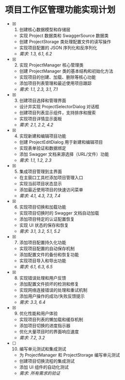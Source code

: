 # 项目工作区管理功能实现计划

- [x] 1. 创建核心数据模型和存储层




  - 实现 Project 数据类和 SwaggerSource 数据类
  - 创建 ProjectStorage 类处理配置文件的读写操作
  - 实现项目配置的 JSON 序列化和反序列化
  - _需求: 1.3, 6.1, 6.2_

- [x] 2. 实现 ProjectManager 核心管理类




  - 创建 ProjectManager 类的基本结构和初始化方法
  - 实现项目的创建、加载、删除等核心功能
  - 添加项目列表管理和最近使用项目跟踪
  - _需求: 1.1, 2.3, 3.1, 7.1_

- [x] 3. 创建项目选择和管理界面





  - 设计并实现 ProjectSelectorDialog 对话框
  - 创建项目列表显示组件，支持排序和搜索
  - 实现项目详情显示面板
  - _需求: 2.1, 2.2, 4.2_

- [x] 4. 实现新建和编辑项目功能





  - 创建 ProjectEditDialog 用于新建和编辑项目
  - 实现表单验证和数据绑定
  - 添加 Swagger 文档来源选择（URL/文件）功能
  - _需求: 1.1, 1.2, 2.3_

- [x] 5. 集成项目管理到主界面




  - 在主窗口工具栏添加项目管理入口
  - 实现当前项目状态显示
  - 添加最近使用项目的快速访问菜单
  - _需求: 4.1, 4.3, 7.3, 7.4_

- [x] 6. 实现项目切换和加载功能






  - 实现项目切换时的 Swagger 文档自动加载
  - 添加项目特定的认证配置恢复
  - 实现 UI 状态的保存和恢复
  - _需求: 3.1, 3.2, 5.1, 5.2_

- [x] 7. 添加项目配置持久化功能



  - 实现项目配置的自动保存机制
  - 添加配置文件的备份和恢复功能
  - 实现项目导入和导出功能
  - _需求: 6.1, 6.3, 6.5_

- [x] 8. 实现错误处理和用户反馈





  - 添加配置文件损坏的检测和修复
  - 实现网络连接错误的处理和重试机制
  - 添加用户操作的成功/失败反馈提示
  - _需求: 3.3, 6.4_

- [x] 9. 优化性能和用户体验





  - 实现项目列表的懒加载和缓存机制
  - 添加项目切换的进度指示器
  - 优化大量项目时的界面响应速度
  - _需求: 7.2, 3.2_

- [ ] 10. 编写单元测试和集成测试


  - 为 ProjectManager 和 ProjectStorage 编写单元测试
  - 创建项目切换流程的集成测试
  - 添加 UI 组件的自动化测试
  - _需求: 所有需求的验证_